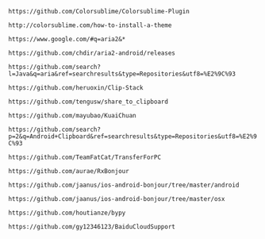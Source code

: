 
`https://github.com/Colorsublime/Colorsublime-Plugin`

`http://colorsublime.com/how-to-install-a-theme`

`https://www.google.com/#q=aria2&*`

`https://github.com/chdir/aria2-android/releases`

`https://github.com/search?l=Java&q=aria&ref=searchresults&type=Repositories&utf8=%E2%9C%93`

`https://github.com/heruoxin/Clip-Stack`

`https://github.com/tengusw/share_to_clipboard`

`https://github.com/mayubao/KuaiChuan`

`https://github.com/search?p=2&q=Android+Clipboard&ref=searchresults&type=Repositories&utf8=%E2%9C%93`

`https://github.com/TeamFatCat/TransferForPC`

`https://github.com/aurae/RxBonjour`

`https://github.com/jaanus/ios-android-bonjour/tree/master/android`

`https://github.com/jaanus/ios-android-bonjour/tree/master/osx`

`https://github.com/houtianze/bypy`

`https://github.com/gy12346123/BaiduCloudSupport`